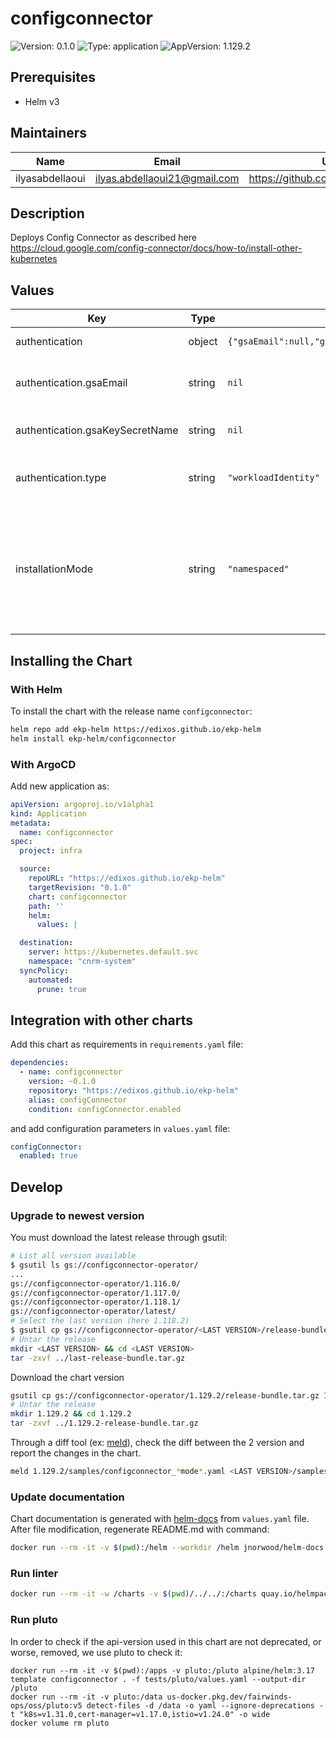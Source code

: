 # configconnector

![Version: 0.1.0](https://img.shields.io/badge/Version-0.1.0-informational?style=flat-square) ![Type: application](https://img.shields.io/badge/Type-application-informational?style=flat-square) ![AppVersion: 1.129.2](https://img.shields.io/badge/AppVersion-1.129.2-informational?style=flat-square)

## Prerequisites

- Helm v3

## Maintainers

| Name | Email | Url |
| ---- | ------ | --- |
| ilyasabdellaoui | <ilyas.abdellaoui21@gmail.com> | <https://github.com/ilyasabdellaoui> |

## Description

Deploys Config Connector as described here https://cloud.google.com/config-connector/docs/how-to/install-other-kubernetes

## Values

| Key | Type | Default | Description |
|-----|------|---------|-------------|
| authentication | object | `{"gsaEmail":null,"gsaKeySecretName":null,"type":"workloadIdentity"}` | **Only if installationMode=cluster** |
| authentication.gsaEmail | string | `nil` | **Only if type=workloadIdentity**. GSA Email to map with config connector KSA |
| authentication.gsaKeySecretName | string | `nil` | **Only if type=key**. Name of the secret containing the GSA key |
| authentication.type | string | `"workloadIdentity"` | Type of authentication used by the KSA to connect to GCP. Values in ["key","workloadIdentity"] |
| installationMode | string | `"namespaced"` | Config Connector installation Mode. Values in  ["cluster","namespaced"] Namespaced mode allows to deploy a config connector for specific namespace. Allowing a mapping 1 google projetc = 1 namespace |

## Installing the Chart

### With Helm

To install the chart with the release name `configconnector`:

```bash
helm repo add ekp-helm https://edixos.github.io/ekp-helm
helm install ekp-helm/configconnector
```

### With ArgoCD

Add new application as:

```yaml
apiVersion: argoproj.io/v1alpha1
kind: Application
metadata:
  name: configconnector
spec:
  project: infra

  source:
    repoURL: "https://edixos.github.io/ekp-helm"
    targetRevision: "0.1.0"
    chart: configconnector
    path: ''
    helm:
      values: |

  destination:
    server: https://kubernetes.default.svc
    namespace: "cnrm-system"
  syncPolicy:
    automated:
      prune: true
```

## Integration with other charts

Add this chart as requirements in `requirements.yaml` file:

```yaml
dependencies:
  - name: configconnector
    version: ~0.1.0
    repository: "https://edixos.github.io/ekp-helm"
    alias: configConnector
    condition: configConnector.enabled
```

and add configuration parameters in `values.yaml` file:

```yaml
configConnector:
  enabled: true
```

## Develop

### Upgrade to newest version

You must download the latest release through gsutil:

```bash
# List all version available
$ gsutil ls gs://configconnector-operator/
...
gs://configconnector-operator/1.116.0/
gs://configconnector-operator/1.117.0/
gs://configconnector-operator/1.118.1/
gs://configconnector-operator/latest/
# Select the last version (here 1.118.2)
$ gsutil cp gs://configconnector-operator/<LAST VERSION>/release-bundle.tar.gz last-release-bundle.tar.gz
# Untar the release
mkdir <LAST VERSION> && cd <LAST VERSION>
tar -zxvf ../last-release-bundle.tar.gz
```

Download the chart version

```bash
gsutil cp gs://configconnector-operator/1.129.2/release-bundle.tar.gz 1.129.2-release-bundle.tar.gz
# Untar the release
mkdir 1.129.2 && cd 1.129.2
tar -zxvf ../1.129.2-release-bundle.tar.gz
```

Through a diff tool (ex: [meld](https://meldmerge.org/)), check the diff between the 2 version and report the changes in the chart.

```bash
meld 1.129.2/samples/configconnector_*mode*.yaml <LAST VERSION>/samples/configconnector_*mode*.yaml
```

### Update documentation

Chart documentation is generated with [helm-docs](https://github.com/norwoodj/helm-docs) from `values.yaml` file.
After file modification, regenerate README.md with command:

```bash
docker run --rm -it -v $(pwd):/helm --workdir /helm jnorwood/helm-docs:v1.14.2 helm-docs
```

### Run linter

```bash
docker run --rm -it -w /charts -v $(pwd)/../../:/charts quay.io/helmpack/chart-testing:v3.12.0 ct lint --charts /charts/charts/configconnector --config /charts/charts/configconnector/ct.yaml
```

### Run pluto

In order to check if the api-version used in this chart are not deprecated, or worse, removed, we use pluto to check it:

```
docker run --rm -it -v $(pwd):/apps -v pluto:/pluto alpine/helm:3.17 template configconnector . -f tests/pluto/values.yaml --output-dir /pluto
docker run --rm -it -v pluto:/data us-docker.pkg.dev/fairwinds-ops/oss/pluto:v5 detect-files -d /data -o yaml --ignore-deprecations -t "k8s=v1.31.0,cert-manager=v1.17.0,istio=v1.24.0" -o wide
docker volume rm pluto
```
